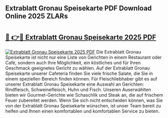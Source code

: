 ## Extrablatt Gronau Speisekarte PDF Download Online 2025 ZLARs

# <h2><a href="http://gcbe83w.nevu.top/?p=Extrablatt+Gronau+Speisekarte">🔗 👉🔴 Extrablatt Gronau Speisekarte 2025 PDF</a></h2>

[![Extrablatt Gronau Speisekarte 2025 PDF](https://i.imgur.com/dBaPXMq.png)](http://gcbe83w.nevu.top/?p=Extrablatt+Gronau+Speisekarte)
Die Extrablatt Gronau Speisekarte ist nicht nur eine Liste von Gerichten in einem Restaurant oder Café, sondern auch Ihre Möglichkeit, ein köstliches und für Ihren Geschmack geeignetes Gericht zu wählen. Auf der Extrablatt Gronau Speisekarte unserer Cafeteria finden Sie viele frische Salate, die Sie in einem speziellen Bereich finden können. Für Fleischliebhaber gibt es auf unserer Extrablatt Gronau Speisekarte eine Auswahl an Gerichten: Rindfleisch, Schweinefleisch, Huhn und Fisch. Unseren Auserwählten bieten wir Gourmet-Gerichte wie Schaschlik und Steak an, die auf frischem Feuer zubereitet werden. Wenn Sie sich nicht entscheiden können, was Sie von der Extrablatt Gronau Speisekarte wünschen, ist unser Team bereit zu helfen und Ihnen einen komfortablen und komfortablen Service zu bieten.

